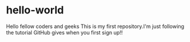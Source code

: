 # hello-world
Hello fellow coders and geeks
This is my first repository.I'm just following the tutorial GitHub gives when you first sign up!!
